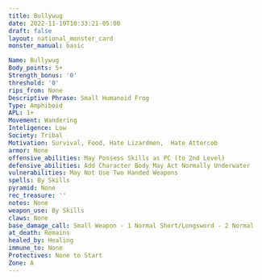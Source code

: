 ```yaml
---
title: Bullywug
date: 2022-11-10T10:33:21-05:00
draft: false
layout: national_monster_card
monster_manual: basic

Name: Bullywug
Body_points: 5+
Strength_bonus: '0'
threshold: '0'
rips_from: None
Descriptive Phrase: Small Humanoid Frog
Type: Amphiboid
APL: 1+
Movement: Wandering
Inteligence: Low
Society: Tribal
Motivation: Survival, Food, Hate Lizardmen,  Hate Attercob
armor: None
offensive_abilities: May Possess Skills as PC (to 2nd Level)
defensive_abilities: Add Character Body May Act Normally Underwater
vulnerabilities: May Not Use Two Handed Weapons
spells: By Skills
pyramid: None
rec_treasure: ''
notes: None
weapon_use: By Skills
claws: None
base_damage_call: Small Weapon - 1 Normal Short/Longsword - 2 Normal
at_death: Remains
healed_by: Healing
immune_to: None
Protectives: None to Start
Zone: A
---
```



